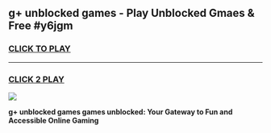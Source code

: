 
## g+ unblocked games - Play Unblocked Gmaes & Free #y6jgm
<h3>
<a href="https://news.freeplayer.one?title=g+_unblocked_games&ref=24F">CLICK TO PLAY</a></h3>
<hr>

<h3>
<a href="https://news.freeplayer.one?title=g+_unblocked_games&ref=24F">CLICK 2 PLAY</a>
  
</h3>

<a href="https://news.freeplayer.one?title=g+_unblocked_games&ref=24F/"><img src="https://clearcache.store/games.png"></a>


**g+ unblocked games games unblocked: Your Gateway to Fun and Accessible Online Gaming**
